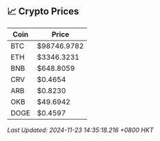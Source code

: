 ## 📈 Crypto Prices

| Coin | Price |
| ---- | ----- |
| BTC | $98746.9782 |
| ETH | $3346.3231 |
| BNB | $648.8059 |
| CRV | $0.4654 |
| ARB | $0.8230 |
| OKB | $49.6942 |
| DOGE | $0.4597 |

_Last Updated: 2024-11-23 14:35:18.216 +0800 HKT_